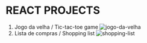 # REACT PROJECTS
1. Jogo da velha / Tic-tac-toe game
  ![jogo-da-velha](https://github.com/drigothinkeR/REACT/assets/90565371/b8f4b71a-4cbd-4728-8db3-4567c1016015)
2. Lista de compras / Shopping list
  ![shopping-list](https://github.com/drigothinkeR/REACT/assets/90565371/7f6bc250-8dfc-4ea2-b6de-63bbcb78ff3a)
